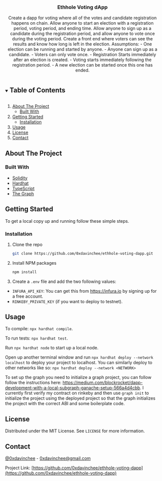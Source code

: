 <br />
<p align="center">
  <h3 align="center">Ethhole Voting dApp</h3>

  <p align="center">
    Create a dapp for voting where all of the votes and candidate registration happens on chain.
    Allow anyone to start an election with a registration period, voting period, and ending time.
    Allow anyone to sign up as a candidate during the registration period, and allow anyone to
    vote once during the voting period. Create a front end where voters can see the results and
    know how long is left in the election.
    Assumptions:
    - One election can be running and started by anyone.
    - Anyone can sign up as a candidate.
    - Voters can only vote once.
    - Registration Starts immediately after an election is created.
    - Voting starts immediately following the registration period.
    - A new election can be started once this one has ended.
  </p>
</p>

<!-- TABLE OF CONTENTS -->
<details open="open">
  <summary><h2 style="display: inline-block">Table of Contents</h2></summary>
  <ol>
    <li>
      <a href="#about-the-project">About The Project</a>
      <ul>
        <li><a href="#built-with">Built With</a></li>
      </ul>
    </li>
    <li>
      <a href="#getting-started">Getting Started</a>
      <ul>
        <li><a href="#installation">Installation</a></li>
      </ul>
    </li>
    <li><a href="#usage">Usage</a></li>
    <li><a href="#license">License</a></li>
    <li><a href="#contact">Contact</a></li>
  </ol>
</details>

<!-- ABOUT THE PROJECT -->

## About The Project

### Built With

- [Solidity](https://soliditylang.org/)
- [Hardhat](https://hardhat.org/)
- [TypeScript](https://typescriptlang.org/)
- [The Graph](https://thegraph.com/)

<!-- GETTING STARTED -->

## Getting Started

To get a local copy up and running follow these simple steps.

### Installation

1. Clone the repo
   ```sh
   git clone https://github.com/0xdavinchee/ethhole-voting-dapp.git
   ```
2. Install NPM packages
   ```sh
   npm install
   ```
3. Create a `.env` file and add the two following values:

- `INFURA_API_KEY`: You can get this from https://infura.io by signing up for a free account.
- `RINKEBY_PRIVATE_KEY` (if you want to deploy to testnet).

<!-- USAGE EXAMPLES -->

## Usage

To compile: `npx hardhat compile`.

To run tests: `npx hardhat test`.

Run `npx hardhat node` to start up a local node.

Open up another terminal window and run `npx hardhat deploy --network localhost` to deploy your project to localhost. You can similarly deploy to other networks like so: `npx hardhat deploy --network <NETWORK>`

To set up the graph you need to initialize a graph project, you can follow follow the instructions here: https://medium.com/blockrocket/dapp-development-with-a-local-subgraph-ganache-setup-566a4d4cbb. I currently first verify my contract on rinkeby and then use `graph init` to initialize the project using the deployed project so that the graph initializes the project with the correct ABI and some boilerplate code.

<!-- LICENSE -->

## License

Distributed under the MIT License. See `LICENSE` for more information.

<!-- CONTACT -->

## Contact

[@0xdavinchee](https://twitter.com/@0xdavinchee) - 0xdavinchee@gmail.com

Project Link: [https://github.com/0xdavinchee/ethhole-voting-dapp](https://github.com/0xdavinchee/ethhole-voting-dapp)
